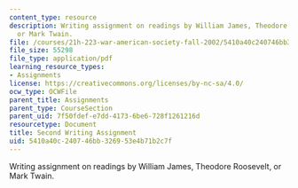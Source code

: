 ```yaml
---
content_type: resource
description: Writing assignment on readings by William James, Theodore Roosevelt,
  or Mark Twain.
file: /courses/21h-223-war-american-society-fall-2002/5410a40c240746bb326953e4b71b2c7f_war_sec_assig902.pdf
file_size: 55298
file_type: application/pdf
learning_resource_types:
- Assignments
license: https://creativecommons.org/licenses/by-nc-sa/4.0/
ocw_type: OCWFile
parent_title: Assignments
parent_type: CourseSection
parent_uid: 7f50fdef-e7dd-4173-6be6-728f1261216d
resourcetype: Document
title: Second Writing Assignment
uid: 5410a40c-2407-46bb-3269-53e4b71b2c7f
---
```

Writing assignment on readings by William James, Theodore Roosevelt, or Mark Twain.